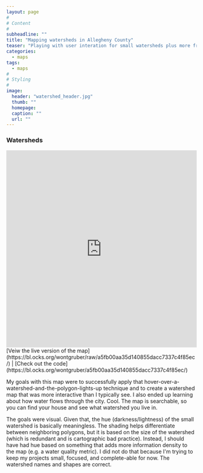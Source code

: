 ```yaml
---
layout: page
#
# Content
#
subheadline: ""
title: "Mapping watersheds in Allegheny County"
teaser: "Playing with user interation for small watersheds plus more from twitter"
categories:
  - maps
tags:
  - maps
#
# Styling
#
image:
  header: "watershed_header.jpg"
  thumb: ""
  homepage: 
  caption: ""
  url: ""
---
```



### Watersheds
<iframe width="100%" height="520" frameborder="0" src="https://bl.ocks.org/wontgruber/raw/a5fb00aa35d140855dacc7337c4f85ec/" allowfullscreen webkitallowfullscreen mozallowfullscreen oallowfullscreen msallowfullscreen></iframe>
[Veiw the live version of the map](https://bl.ocks.org/wontgruber/raw/a5fb00aa35d140855dacc7337c4f85ec/) |
[Check out the code](https://bl.ocks.org/wontgruber/a5fb00aa35d140855dacc7337c4f85ec/)
 
My goals with this map were to successfully apply that hover-over-a-watershed-and-the-polygon-lights-up technique and to create a watershed map that was more interactive than I typically see. I also ended up learning about how water flows through the city. Cool. The map is searchable, so you can find your house and see what watershed you live in. 
 
The goals were visual. Given that, the hue (darkness/lightness) of the small watershed is basically meaningless. The shading helps differentiate between neighboring polygons, but it is based on the size of the watershed (which is redundant and is cartographic bad practice). Instead, I should have had hue based on something that adds more information density to the map (e.g. a water quality metric). I did not do that because I'm trying to keep my projects small, focused, and complete-able for now. The watershed names and shapes are correct. 



